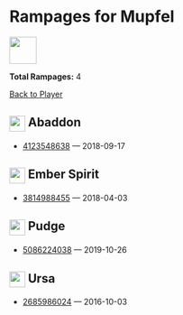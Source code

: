 # Rampages for Mupfel
<img src="https://avatars.steamstatic.com/5975408a7d136abfeb6160943f0db7743d542d54_full.jpg" width="48" height="48"/>

**Total Rampages:** 4

[Back to Player](./README.md)

## <img src="https://cdn.cloudflare.steamstatic.com/apps/dota2/images/dota_react/heroes/abaddon.png" width="28" style="vertical-align:middle"/> Abaddon

- [4123548638](https://www.opendota.com/matches/4123548638) — 2018-09-17

## <img src="https://cdn.cloudflare.steamstatic.com/apps/dota2/images/dota_react/heroes/ember_spirit.png" width="28" style="vertical-align:middle"/> Ember Spirit

- [3814988455](https://www.opendota.com/matches/3814988455) — 2018-04-03

## <img src="https://cdn.cloudflare.steamstatic.com/apps/dota2/images/dota_react/heroes/pudge.png" width="28" style="vertical-align:middle"/> Pudge

- [5086224038](https://www.opendota.com/matches/5086224038) — 2019-10-26

## <img src="https://cdn.cloudflare.steamstatic.com/apps/dota2/images/dota_react/heroes/ursa.png" width="28" style="vertical-align:middle"/> Ursa

- [2685986024](https://www.opendota.com/matches/2685986024) — 2016-10-03

